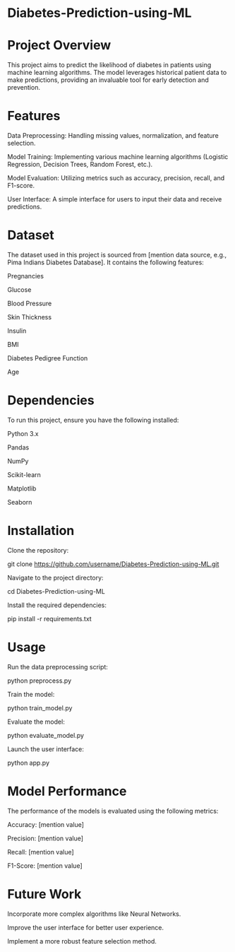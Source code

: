 # Diabetes-Prediction-using-ML
# Project Overview

This project aims to predict the likelihood of diabetes in patients using machine learning algorithms. The model leverages historical patient data to make predictions, providing an invaluable tool for early detection and prevention.

# Features

Data Preprocessing: Handling missing values, normalization, and feature selection.

Model Training: Implementing various machine learning algorithms (Logistic Regression, Decision Trees, Random Forest, etc.).

Model Evaluation: Utilizing metrics such as accuracy, precision, recall, and F1-score.

User Interface: A simple interface for users to input their data and receive predictions.

# Dataset

The dataset used in this project is sourced from [mention data source, e.g., Pima Indians Diabetes Database]. It contains the following features:

Pregnancies

Glucose

Blood Pressure

Skin Thickness

Insulin

BMI

Diabetes Pedigree Function

Age

# Dependencies

To run this project, ensure you have the following installed:

Python 3.x

Pandas

NumPy

Scikit-learn

Matplotlib

Seaborn

# Installation

Clone the repository:

git clone https://github.com/username/Diabetes-Prediction-using-ML.git

Navigate to the project directory:

cd Diabetes-Prediction-using-ML

Install the required dependencies:

pip install -r requirements.txt

# Usage

Run the data preprocessing script:

python preprocess.py

Train the model:

python train_model.py

Evaluate the model:

python evaluate_model.py

Launch the user interface:

python app.py

# Model Performance

The performance of the models is evaluated using the following metrics:

Accuracy: [mention value]

Precision: [mention value]

Recall: [mention value]

F1-Score: [mention value]

# Future Work

Incorporate more complex algorithms like Neural Networks.

Improve the user interface for better user experience.

Implement a more robust feature selection method.

